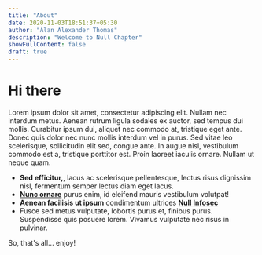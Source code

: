 ```yaml
---
title: "About"
date: 2020-11-03T18:51:37+05:30
author: "Alan Alexander Thomas"
description: "Welcome to Null Chapter"
showFullContent: false
draft: true
---
```

<!-- 
+++
title = "About"
date = "2020-04-11"
author = "Author1"
+++ -->

# Hi there

Lorem ipsum dolor sit amet, consectetur adipiscing elit. Nullam nec interdum metus. Aenean rutrum ligula sodales ex auctor, sed tempus dui mollis. Curabitur ipsum dui, aliquet nec commodo at, tristique eget ante. Donec quis dolor nec nunc mollis interdum vel in purus. Sed vitae leo scelerisque, sollicitudin elit sed, congue ante. In augue nisl, vestibulum commodo est a, tristique porttitor est. Proin laoreet iaculis ornare. Nullam ut neque quam.


- **Sed efficitur,**, lacus ac scelerisque pellentesque, lectus risus dignissim nisl, fermentum semper lectus diam eget lacus.
- [**Nunc ornare**](https://github.com/nullchapter) purus enim, id eleifend mauris vestibulum volutpat!
- **Aenean facilisis ut ipsum** condimentum ultrices [**Null Infosec**](https://github.com/nullchapter)
- Fusce sed metus vulputate, lobortis purus et, finibus purus. Suspendisse quis posuere lorem. Vivamus vulputate nec risus in pulvinar.

So, that's all... enjoy!